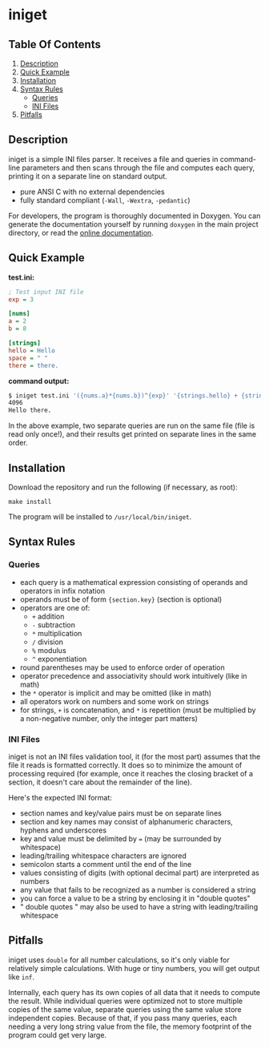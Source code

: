 # iniget

## Table Of Contents

1. [Description](https://github.com/Randoragon/iniget#description)
2. [Quick Example](https://github.com/Randoragon/iniget#quick-example)
3. [Installation](https://github.com/Randoragon/iniget#installation)
4. [Syntax Rules](https://github.com/Randoragon/iniget#syntax-rules)
    - [Queries](https://github.com/Randoragon/iniget#queries)
    - [INI Files](https://github.com/Randoragon/iniget#ini-files)
5. [Pitfalls](https://github.com/Randoragon/iniget#pitfalls)

## Description

iniget is a simple INI files parser. It receives a file and queries in command-line parameters and
then scans through the file and computes each query, printing it on a separate line on standard output.

- pure ANSI C with no external dependencies
- fully standard compliant (`-Wall`, `-Wextra`, `-pedantic`)

For developers, the program is thoroughly documented in Doxygen. You can generate the documentation
yourself by running `doxygen` in the main project directory, or read the
[online documentation](https://codedocs.xyz/Randoragon/iniget/).

## Quick Example

**test.ini:**

```ini
; Test input INI file
exp = 3

[nums]
a = 2
b = 8

[strings]
hello = Hello
space = " "
there = there.
```

**command output:**

```sh
$ iniget test.ini '({nums.a}*{nums.b})^{exp}' '{strings.hello} + {strings.space} + {strings.there}'
4096
Hello there.
```

In the above example, two separate queries are run on the same file (file is read only once!),
and their results get printed on separate lines in the same order.

## Installation

Download the repository and run the following (if necessary, as root):

    make install

The program will be installed to `/usr/local/bin/iniget`.

## Syntax Rules

### Queries

- each query is a mathematical expression consisting of operands and operators in infix notation
- operands must be of form `{section.key}` (section is optional)
- operators are one of:
    - `+` addition
    - `-` subtraction
    - `*` multiplication
    - `/` division
    - `%` modulus
    - `^` exponentiation
- round parentheses may be used to enforce order of operation
- operator precedence and associativity should work intuitively (like in math)
- the `*` operator is implicit and may be omitted (like in math)
- all operators work on numbers and some work on strings
- for strings, `+` is concatenation, and `*` is repetition (must be multiplied by a non-negative number, only the integer part matters)

### INI Files

iniget is not an INI files validation tool, it (for the most part) assumes that the file it reads
is formatted correctly. It does so to minimize the amount of processing required (for example,
once it reaches the closing bracket of a section, it doesn't care about the remainder of the line).

Here's the expected INI format:

- section names and key/value pairs must be on separate lines
- section and key names may consist of alphanumeric characters, hyphens and underscores
- key and value must be delimited by `=` (may be surrounded by whitespace)
- leading/trailing whitespace characters are ignored
- semicolon starts a comment until the end of the line
- values consisting of digits (with optional decimal part) are interpreted as numbers
- any value that fails to be recognized as a number is considered a string
- you can force a value to be a string by enclosing it in "double quotes"
- "  double quotes  " may also be used to have a string with leading/trailing whitespace

## Pitfalls

iniget uses `double` for all number calculations, so it's only viable for relatively simple calculations.
With huge or tiny numbers, you will get output like `inf`.

Internally, each query has its own copies of all data that it needs to compute the result. While individual
queries were optimized not to store multiple copies of the same value, separate queries using the same value
store independent copies. Because of that, if you pass many queries, each needing a very long string value from
the file, the memory footprint of the program could get very large.
